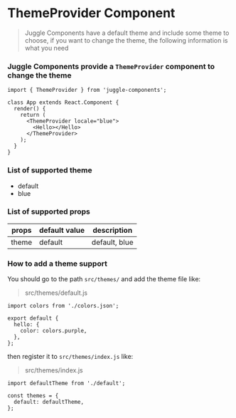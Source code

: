 # ThemeProvider Component

> Juggle Components have a default theme and include some theme to choose,
> if you want to change the theme,
> the following information is what you need

### Juggle Components provide a `ThemeProvider` component to change the theme

```JSX
import { ThemeProvider } from 'juggle-components';

class App extends React.Component {
  render() {
    return (
      <ThemeProvider locale="blue">
        <Hello></Hello>
      </ThemeProvider>
    );
  }
}
```

### List of supported theme

* default
* blue

### List of supported props

| props      | default value      | description                        |
| ---------- | ------------------ | ---------------------------------- |
| theme      | default            | default, blue                      |

### How to add a theme support

You should go to the path `src/themes/` and add the theme file like:

> src/themes/default.js

```JSX
import colors from './colors.json';

export default {
  hello: {
    color: colors.purple,
  },
};

```
then register it to `src/themes/index.js` like:

> src/themes/index.js

```JSX
import defaultTheme from './default';

const themes = {
  default: defaultTheme,
};

```